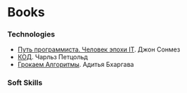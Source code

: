 # Books

### Technologies
+ [Путь программиста. Человек эпохи IT](). Джон Сонмез
+ [КОД](). Чарльз Петцольд
+ [Грокаем Алгоритмы](). Адитья Бхаргава  

### Soft Skills